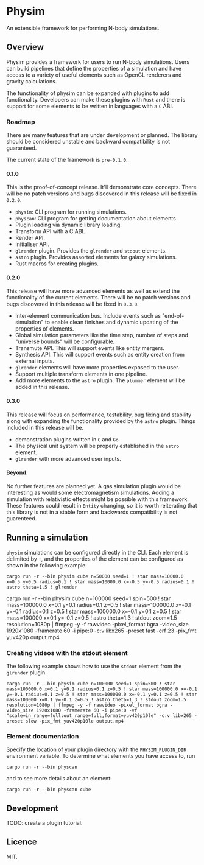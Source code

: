 # Physim
An extensible framework for performing N-body simulations.

## Overview
Physim provides a framework for users to run N-body simulations. Users can build pipelines that define the properties of a simulation and have access to a variety of useful elements such as OpenGL renderers and gravity calculations.

The functionality of physim can be expanded with plugins to add functionality. Developers can make these plugins with `Rust` and there is support for some elements to be written in languages with a `C` ABI.

### Roadmap
There are many features that are under development or planned. The library should be considered unstable and backward compatibility is not guaranteed.

The current state of the framework is `pre-0.1.0`.

#### 0.1.0
This is the proof-of-concept release. It'll demonstrate core concepts. There will be no patch versions and bugs discovered in this release will be fixed in `0.2.0`.
- `physim`: CLI program for running simulations.
- `physcan`: CLI program for getting documentation about elements
- Plugin loading via dynamic library loading.
- Transform API with a C ABI.
- Render API.
- Initialiser API.
- `glrender` plugin. Provides the `glrender` and `stdout` elements.
- `astro` plugin. Provides assorted elements for galaxy simulations.
- Rust macros for creating plugins.
#### 0.2.0
This release will have more advanced elements as well as extend the functionality of the current elements. There will be no patch versions and bugs discovered in this release will be fixed in `0.3.0`.
- Inter-element communication bus. Include events such as "end-of-simulation" to enable clean finishes and dynamic updating of the properties of elements.
- Global simulation parameters like the time step, number of steps and "universe bounds" will be configurable.
- Transmute API. This will support events like entity mergers.
- Synthesis API. This will support events such as entity creation from external inputs.
- `glrender` elements will have more properties exposed to the user.
- Support multiple transform elements in one pipeline.
- Add more elements to the `astro` plugin. The `plummer` element will be added in this release.
#### 0.3.0
This release will focus on performance, testability, bug fixing and stability along with expanding the functionality provided by the `astro` plugin. Things included in this release will be.
- demonstration plugins written in `C` and `Go`.
- The physical unit system will be properly established in the `astro` element.
- `glrender` with more advanced user inputs.

#### Beyond.
No further features are planned yet. A gas simulation plugin would be interesting as would some electromagnetism simulations. Adding a simulation with relativistic effects might be possible with this framework. These features could result in `Entity` changing, so it is worth reiterating that this library is not in a stable form and backwards compatibility is not guarenteed.


## Running a simulation

`physim` simulations can be configured directly in the CLI. Each element is delimited by `!`, and the properties of the element can be configured as shown in the following example:

```
cargo run -r --bin physim cube n=50000 seed=1 ! star mass=10000.0 x=0.5 y=0.5 radius=0.1 ! star mass=10000.0 x=-0.5 y=-0.5 radius=0.1 ! astro theta=1.5 ! glrender
```

cargo run -r --bin physim cube n=100000 seed=1 spin=500 ! star mass=100000.0 x=0.1 y=0.1 radius=0.1 z=0.5 ! star mass=100000.0 x=-0.1 y=-0.1 radius=0.1 z=0.5 ! star mass=100000.0 x=-0.1 y=0.1 z=0.5 ! star mass=100000 x=0.1 y=-0.1 z=0.5 ! astro theta=1.3 ! stdout zoom=1.5 resolution=1080p | ffmpeg -y -f rawvideo -pixel_format bgra -video_size 1920x1080 -framerate 60 -i pipe:0  -c:v libx265 -preset fast -crf 23 -pix_fmt yuv420p output.mp4



### Creating videos with the stdout element
The following example shows how to use the `stdout` element from the `glrender` plugin.
```
cargo run -r --bin physim cube n=100000 seed=1 spin=500 ! star mass=100000.0 x=0.1 y=0.1 radius=0.1 z=0.5 ! star mass=100000.0 x=-0.1 y=-0.1 radius=0.1 z=0.5 ! star mass=100000.0 x=-0.1 y=0.1 z=0.5 ! star mass=100000 x=0.1 y=-0.1 z=0.5 ! astro theta=1.3 ! stdout zoom=1.5 resolution=1080p | ffmpeg -y -f rawvideo -pixel_format bgra -video_size 1920x1080 -framerate 60 -i pipe:0 -vf "scale=in_range=full:out_range=full,format=yuv420p10le" -c:v libx265 -preset slow -pix_fmt yuv420p10le output.mp4
```
### Element documentation
Specify the location of your plugin directory with the `PHYSIM_PLUGIN_DIR` environment variable. To determine what elements you have access to, run
```
cargo run -r --bin physcan
```
and to see more details about an element:
```
cargo run -r --bin physcan cube
```

## Development

TODO: create a plugin tutorial.

## Licence
MIT.